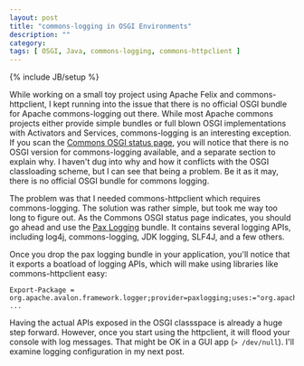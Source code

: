 ```yaml
---
layout: post
title: "commons-logging in OSGI Environments"
description: ""
category: 
tags: [ OSGI, Java, commons-logging, commons-httpclient ]
---
```

{% include JB/setup %}

While working on a small toy project using Apache Felix and commons-httpclient, I kept running into the issue that there is no official OSGI bundle for Apache commons-logging out there. While most Apache commons projects either provide simple bundles or full blown OSGI implementations with Activators and Services, commons-logging is an interesting exception. If you scan the [Commons OSGI status page][apache-commons-osgi], you will notice that there is no OSGI version for commons-logging available, and a separate section to explain why. I haven't dug into why and how it conflicts with the OSGI classloading scheme, but I can see that being a problem. Be it as it may, there is no official OSGI bundle for commons logging. 

The problem was that I needed commons-httpclient which requires commons-logging. The solution was rather simple, but took me way too long to figure out. As the Commons OSGI status page indicates, you should go ahead and use the [Pax Logging][pax-logging] bundle. It contains several logging APIs, including log4j, commons-logging, JDK logging, SLF4J, and a few others. 


Once you drop the pax logging bundle in your application, you'll notice that it exports a boatload of logging APIs, which will make using libraries like commons-httpclient easy:


	Export-Package = org.apache.avalon.framework.logger;provider=paxlogging;uses:="org.apache.log";version="4.3",org.apache.commons.logging;provider=paxlogging;uses:="org.ops4j.pax.logging,org.osgi.framework";version="1.1.1", ...

Having the actual APIs exposed in the OSGI classspace is already a huge step forward. However, once you start using the httpclient, it will flood your console with log messages. That might be OK in a GUI app (``> /dev/null``). I'll examine logging configuration in my next post. 


[apache-commons-osgi]: http://wiki.apache.org/commons/CommonsOsgi
[pax-logging]: http://team.ops4j.org/wiki/display/paxlogging/Pax+Logging 

